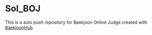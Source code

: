 # Sol_BOJ
This is a auto push repository for Baekjoon Online Judge created with [BaekjoonHub](https://github.com/BaekjoonHub/BaekjoonHub).
